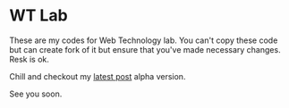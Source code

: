 # WT Lab
These are my codes for Web Technology lab. You can't copy these code but can create fork of it but ensure that you've made necessary changes.
Resk is ok.

Chill and checkout my [latest post](https://sshio.azurewebsites.net) alpha version.

See you soon.